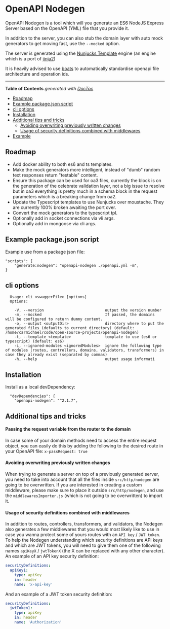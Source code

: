 # OpenAPI Nodegen
OpenAPI Nodegen is a tool which will you generate an ES6 NodeJS Express Server based on the OpenAPI (YML) file that you provide it. 

In addition to the server, you can also stub the domain layer with auto mock generators to get moving fast, use the `--mocked` option.

The server is generated using the [Nunjucks Template](https://www.npmjs.com/package/nunjucks) engine (an engine which is a port of [jinja2](http://jinja.pocoo.org))

It is heavily advised to use [boats](https://www.npmjs.com/package/boats) to automatically standardise openapi file architecture and operation ids.
___

<!-- START doctoc generated TOC please keep comment here to allow auto update -->
<!-- DON'T EDIT THIS SECTION, INSTEAD RE-RUN doctoc TO UPDATE -->
**Table of Contents**  *generated with [DocToc](https://github.com/thlorenz/doctoc)*

- [Roadmap](#roadmap)
- [Example package.json script](#example-packagejson-script)
- [cli options](#cli-options)
- [Installation](#installation)
- [Additional tips and tricks](#additional-tips-and-tricks)
    - [Avoiding overwriting previously written changes](#avoiding-overwriting-previously-written-changes)
    - [Usage of security definitions combined with middlewares](#usage-of-security-definitions-combined-with-middlewares)
- [Example](#example)

<!-- END doctoc generated TOC please keep comment here to allow auto update -->

## Roadmap
- Add docker ability to both es6 and ts templates.
- Make the mock generators more intelligent, instead of "dumb" random text responses return "testable" content.
- Ensure this package can be used for oa3 files, currently the block is on the generation of the celebrate validation layer, not a big issue to resolve but in oa3 everything is pretty much in a schema block in the request parameters which is a breaking change from oa2. 
- Update the Typescript templates to use Nunjucks over moustache. They are currently 100% broken awaiting the port over.
- Convert the mock generators to the typescript tpl.
- Optionally add in socket connections via vli args.
- Optionally add in mongoose via cli args.


## Example package.json script
Example use from a package json file:
```
"scripts": {
    "generate:nodegen": "openapi-nodegen ./openapi.yml -m",
}
```

## cli options
```
  Usage: cli <swaggerFile> [options] 
  Options:

    -V, --version                           output the version number
    -m, --mocked                            If passed, the domains will be configured to return dummy content.
    -o, --output <outputDir>                directory where to put the generated files (defaults to current directory) (default: /home/carmichael/code/open-source-projects/openapi-nodegen)
    -t, --template <template>               template to use (es6 or typescript) (default: es6)
    -i, --ignored-modules <ignoredModules>  ignore the following type of modules (routes, controllers, domains, validators, transformers) in case they already exist (separated by commas)
    -h, --help                              output usage informati
```

## Installation
Install as a local devDependency:
```
  "devDependencies": {
    "openapi-nodegen": "^2.1.7",
```



## Additional tips and tricks

#### Passing the request variable from the router to the domain
In case some of your domain methods need to access the entire request object, you can easily do this by adding the following to the desired route in your OpenAPI file:
`x-passRequest: true`

#### Avoiding overwriting previously written changes
When trying to generate a server on top of a previously generated server, you need to take into account that all the files
inside `src/http/nodegen` are going to be overwritten.
If you are interested in creating a custom middleware, please make sure to place it outside `src/http/nodegen`, and use the `middlewaresImporter.js` (which is not going to be overwritten) to import it.

#### Usage of security definitions combined with middlewares
In addition to routes, controllers, transformers, and validators, the Nodegen also generates a few middlewares that you would most likely like to use in case you wanna protect some of yours routes with an `API key` / `JWT token`.
To help the Nodegen understanding which security definitions are API keys and which are JWT tokens, you will need to give them one of the following names `apiKeyX` / `jwtTokenX` (the X can be replaced with any other character).
An example of an API key security definition:

```yaml
securityDefinitions:
  apiKey1:
    type: apiKey
    in: header
    name: 'x-api-key'
```

And an example of a JWT token security definition:
```yaml
securityDefinitions:
  jwtToken1:
    type: apiKey
    in: header
    name: 'Authorization'
```